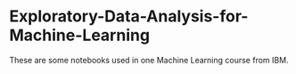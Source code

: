 # Exploratory-Data-Analysis-for-Machine-Learning

These are some notebooks used in one Machine Learning course from IBM.
